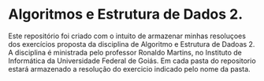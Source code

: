 # Algoritmos e Estrutura de Dados 2.
Este repositório foi criado com o intuito de armazenar minhas resoluçoes dos exercícios proposta da disciplina de Algoritmo e Estrutura de Dadoas 2.
A disciplina é ministrada pelo professor Ronaldo Martins, no Instituto de Informática da Universidade Federal de Goiás. 
Em cada pasta do repositorio estará armazenado a resolução do exercicio indicado pelo nome da pasta. 
